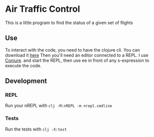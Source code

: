 # Air Traffic Control
This is a little program to find the status of a given set of flights

## Use
To interact with the code, you need to have the clojure cli. You can download it [here](https://clojure.org/guides/getting_started#_clojure_installer_and_cli_tools)
Then you'll need an editor connected to a REPL. I use [Conjure](https://github.com/Olical/conjure/wiki/Quick-start:-Clojure). 
 and start the REPL, then use <leader>ee in front of any s-expression to execute the code. 

## Development
### REPL
Run your nREPL with 
`clj -M:nREPL -m nrepl.cmdline`
### Tests
Run the tests with 
`clj -X:test` 

